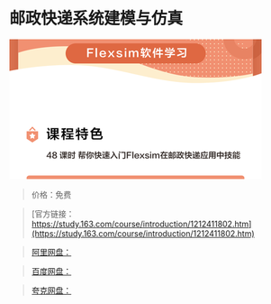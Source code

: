 # 邮政快递系统建模与仿真

![img](../../../assets/study163/free/36264ec6d2da4bd18f4142213615c49d.png)

> 价格：免费

> [官方链接：https://study.163.com/course/introduction/1212411802.htm](https://study.163.com/course/introduction/1212411802.htm)

> [阿里网盘：]()

> [百度网盘：]()

> [夸克网盘：]()
